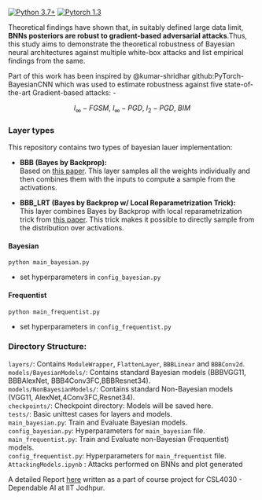 
[![Python 3.7+](https://img.shields.io/badge/python-3.7+-blue.svg)](https://www.python.org/downloads/release/python-376/)
[![Pytorch 1.3](https://img.shields.io/badge/pytorch-1.3.1-blue.svg)](https://pytorch.org/)

Theoretical findings have shown that, in suitably defined large data limit, **BNNs posteriors are robust to gradient-based adversarial
attacks**.Thus, this study aims to demonstrate the theoretical robustness of Bayesian
neural architectures against multiple white-box attacks and list empirical findings
from the same.

Part of this work has been inspired by @kumar-shridhar github:PyTorch-BayesianCNN which was used to estimate robustness against five state-of-the-art Gradient-based attacks: - 
```math
l_{\infty}-FGSM,\ l_{\infty}-PGD,\ l_{2}-PGD,\ BIM
```


### Layer types

This repository contains two types of bayesian lauer implementation:  
* **BBB (Bayes by Backprop):**  
  Based on [this paper](https://arxiv.org/abs/1505.05424). This layer samples all the weights individually and then combines them with the inputs to compute a sample from the activations.

* **BBB_LRT (Bayes by Backprop w/ Local Reparametrization Trick):**  
  This layer combines Bayes by Backprop with local reparametrization trick from [this paper](https://arxiv.org/abs/1506.02557). This trick makes it possible to directly sample from the distribution over activations.

#### Bayesian

`python main_bayesian.py`
* set hyperparameters in `config_bayesian.py`


#### Frequentist

`python main_frequentist.py`
* set hyperparameters in `config_frequentist.py`


### Directory Structure:
`layers/`:  Contains `ModuleWrapper`, `FlattenLayer`, `BBBLinear` and `BBBConv2d`.  
`models/BayesianModels/`: Contains standard Bayesian models (BBBVGG11, BBBAlexNet, BBB4Conv3FC,BBBResnet34).  
`models/NonBayesianModels/`: Contains standard Non-Bayesian models (VGG11, AlexNet,4Conv3FC,Resnet34).  
`checkpoints/`: Checkpoint directory: Models will be saved here.  
`tests/`: Basic unittest cases for layers and models.  
`main_bayesian.py`: Train and Evaluate Bayesian models.  
`config_bayesian.py`: Hyperparameters for `main_bayesian` file.  
`main_frequentist.py`: Train and Evaluate non-Bayesian (Frequentist) models.  
`config_frequentist.py`: Hyperparameters for `main_frequentist` file.  
`AttackingModels.ipynb` : Attacks performed on BNNs and plot generated

A detailed Report [here](Robustness_Report.pdf) written as a part of course project for CSL4030 - Dependable AI at IIT Jodhpur.


